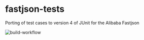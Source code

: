 # fastjson-tests
Porting of test cases to version 4 of JUnit for the Alibaba Fastjson

![build-workflow](https://github.com/tibwere/fastjson-tests/workflows/Run%20tests%20on%20Alibaba%20FastJson/badge.svg)
